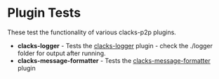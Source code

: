 # Plugin Tests

These test the functionality of various clacks-p2p plugins.

* **clacks-logger** - Tests the [clacks-logger](https://github.com/AlexanderParker/clacks-logger) plugin - check the ./logger folder for output after running.
* **clacks-message-formatter** - Tests the [clacks-message-formatter](https://github.com/AlexanderParker/clacks-message-formatter) plugin